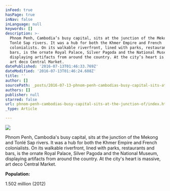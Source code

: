 ```yaml
---
inFeed: true
hasPage: true
inNav: false
inLanguage: null
keywords: []
description: >-
  Phnom Penh, Cambodia’s busy capital, sits at the junction of the Mekong and
  Tonlé Sap rivers. It was a hub for both the Khmer Empire and French
  colonialists. On its walkable riverfront, lined with parks, restaurants and
  bars, is the ornate Royal Palace, Silver Pagoda and the National Museum,
  displaying artifacts from around the country. At the city’s heart is massive,
  art deco Central Market.
datePublished: '2016-07-13T01:46:33.769Z'
dateModified: '2016-07-13T01:46:24.608Z'
title: ''
author: []
sourcePath: _posts/2016-07-13-phnom-penh-cambodias-busy-capital-sits-at-the-junction-of.md
authors: []
publisher: null
starred: false
url: phnom-penh-cambodias-busy-capital-sits-at-the-junction-of/index.html
_type: Article

---
```

![](https://the-grid-user-content.s3-us-west-2.amazonaws.com/d5ec4711-eb30-4845-ac02-4f246301630f.jpg)

Phnom Penh, Cambodia's busy capital, sits at the junction of the Mekong and Tonlé Sap rivers. It was a hub for both the Khmer Empire and French colonialists. On its walkable riverfront, lined with parks, restaurants and bars, is the ornate Royal Palace, Silver Pagoda and the National Museum, displaying artifacts from around the country. At the city's heart is massive, art deco Central Market.

**Population:**

1.502 million (2012)